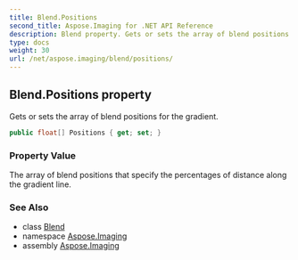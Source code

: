 ```yaml
---
title: Blend.Positions
second_title: Aspose.Imaging for .NET API Reference
description: Blend property. Gets or sets the array of blend positions for the gradient
type: docs
weight: 30
url: /net/aspose.imaging/blend/positions/
---
```

## Blend.Positions property

Gets or sets the array of blend positions for the gradient.

```csharp
public float[] Positions { get; set; }
```

### Property Value

The array of blend positions that specify the percentages of distance along the gradient line.

### See Also

* class [Blend](../)
* namespace [Aspose.Imaging](../../blend/)
* assembly [Aspose.Imaging](../../../)


